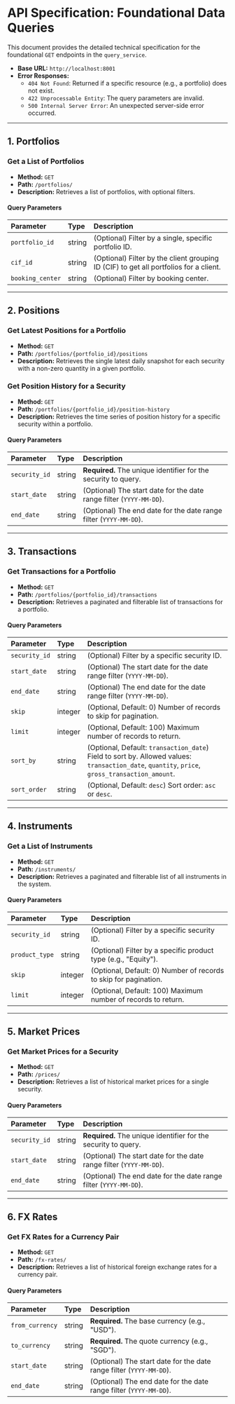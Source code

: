 # API Specification: Foundational Data Queries

This document provides the detailed technical specification for the foundational `GET` endpoints in the `query_service`.

* **Base URL:** `http://localhost:8001`
* **Error Responses:**
    * `404 Not Found`: Returned if a specific resource (e.g., a portfolio) does not exist.
    * `422 Unprocessable Entity`: The query parameters are invalid.
    * `500 Internal Server Error`: An unexpected server-side error occurred.

---

## 1. Portfolios

### Get a List of Portfolios
* **Method:** `GET`
* **Path:** `/portfolios/`
* **Description:** Retrieves a list of portfolios, with optional filters.

#### Query Parameters
| Parameter | Type | Description |
| :--- | :--- | :--- |
| `portfolio_id` | string | (Optional) Filter by a single, specific portfolio ID. |
| `cif_id` | string | (Optional) Filter by the client grouping ID (CIF) to get all portfolios for a client. |
| `booking_center` | string | (Optional) Filter by booking center. |

---

## 2. Positions

### Get Latest Positions for a Portfolio
* **Method:** `GET`
* **Path:** `/portfolios/{portfolio_id}/positions`
* **Description:** Retrieves the single latest daily snapshot for each security with a non-zero quantity in a given portfolio.

### Get Position History for a Security
* **Method:** `GET`
* **Path:** `/portfolios/{portfolio_id}/position-history`
* **Description:** Retrieves the time series of position history for a specific security within a portfolio.

#### Query Parameters
| Parameter | Type | Description |
| :--- | :--- | :--- |
| `security_id` | string | **Required.** The unique identifier for the security to query. |
| `start_date` | string | (Optional) The start date for the date range filter (`YYYY-MM-DD`). |
| `end_date` | string | (Optional) The end date for the date range filter (`YYYY-MM-DD`). |

---

## 3. Transactions

### Get Transactions for a Portfolio
* **Method:** `GET`
* **Path:** `/portfolios/{portfolio_id}/transactions`
* **Description:** Retrieves a paginated and filterable list of transactions for a portfolio.

#### Query Parameters
| Parameter | Type | Description |
| :--- | :--- | :--- |
| `security_id` | string | (Optional) Filter by a specific security ID. |
| `start_date` | string | (Optional) The start date for the date range filter (`YYYY-MM-DD`). |
| `end_date` | string | (Optional) The end date for the date range filter (`YYYY-MM-DD`). |
| `skip` | integer | (Optional, Default: 0) Number of records to skip for pagination. |
| `limit` | integer | (Optional, Default: 100) Maximum number of records to return. |
| `sort_by` | string | (Optional, Default: `transaction_date`) Field to sort by. Allowed values: `transaction_date`, `quantity`, `price`, `gross_transaction_amount`. |
| `sort_order` | string | (Optional, Default: `desc`) Sort order: `asc` or `desc`. |

---

## 4. Instruments

### Get a List of Instruments
* **Method:** `GET`
* **Path:** `/instruments/`
* **Description:** Retrieves a paginated and filterable list of all instruments in the system.

#### Query Parameters
| Parameter | Type | Description |
| :--- | :--- | :--- |
| `security_id` | string | (Optional) Filter by a specific security ID. |
| `product_type` | string | (Optional) Filter by a specific product type (e.g., "Equity"). |
| `skip` | integer | (Optional, Default: 0) Number of records to skip for pagination. |
| `limit` | integer | (Optional, Default: 100) Maximum number of records to return. |

---

## 5. Market Prices

### Get Market Prices for a Security
* **Method:** `GET`
* **Path:** `/prices/`
* **Description:** Retrieves a list of historical market prices for a single security.

#### Query Parameters
| Parameter | Type | Description |
| :--- | :--- | :--- |
| `security_id` | string | **Required.** The unique identifier for the security to query. |
| `start_date` | string | (Optional) The start date for the date range filter (`YYYY-MM-DD`). |
| `end_date` | string | (Optional) The end date for the date range filter (`YYYY-MM-DD`). |

---

## 6. FX Rates

### Get FX Rates for a Currency Pair
* **Method:** `GET`
* **Path:** `/fx-rates/`
* **Description:** Retrieves a list of historical foreign exchange rates for a currency pair.

#### Query Parameters
| Parameter | Type | Description |
| :--- | :--- | :--- |
| `from_currency` | string | **Required.** The base currency (e.g., "USD"). |
| `to_currency` | string | **Required.** The quote currency (e.g., "SGD"). |
| `start_date` | string | (Optional) The start date for the date range filter (`YYYY-MM-DD`). |
| `end_date` | string | (Optional) The end date for the date range filter (`YYYY-MM-DD`). |